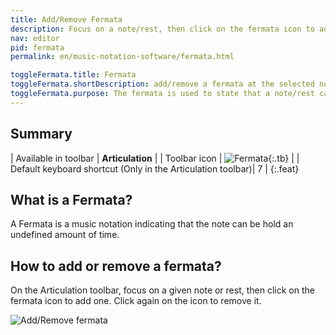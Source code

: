 ```yaml
---
title: Add/Remove Fermata
description: Focus on a note/rest, then click on the fermata icon to add one. Click again to remove it.
nav: editor
pid: fermata
permalink: en/music-notation-software/fermata.html

toggleFermata.title: Fermata
toggleFermata.shortDescription: add/remove a fermata at the selected note/rest
toggleFermata.purpose: The fermata is used to state that a note/rest can be hold an undefined amount of time.
---
```


## Summary

| Available in toolbar | **Articulation** |
| Toolbar icon | ![Fermata](https://prod.flat-cdn.com/img/icons/editorActions/fermata.svg){:.tb} |
| Default keyboard shortcut (Only in the Articulation toolbar)| <span class="kb-container"><span class="kb">7</span></span> |
{:.feat}

## What is a Fermata?

A Fermata is a music notation indicating that the note can be hold an undefined amount of time.

## How to add or remove a fermata?

On the Articulation toolbar, focus on a given note or rest, then click on the fermata icon to add one. Click again on the icon to remove it.

![Add/Remove fermata](/help/assets/img/editor/fermata.gif)